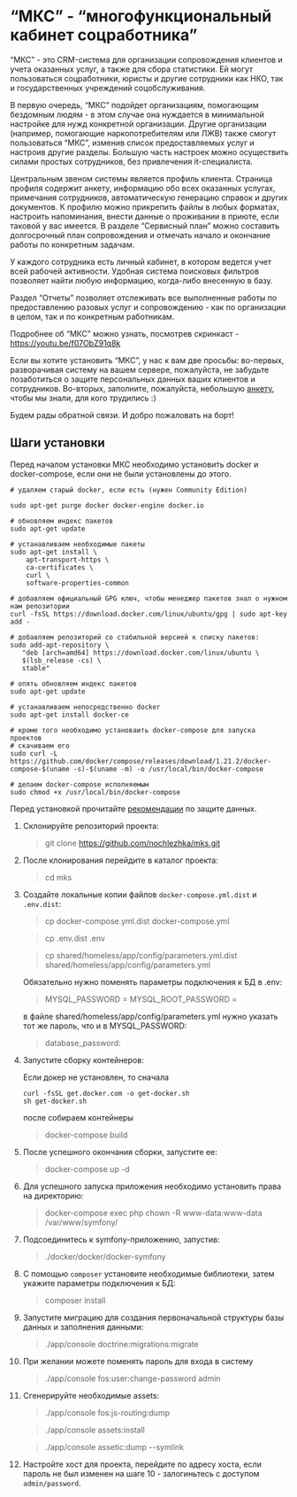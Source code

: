 # “МКС” - “многофункциональный кабинет соцработника”

“МКС” - это CRM-система для организации сопровождения клиентов и учета оказанных услуг, а также для сбора статистики. Ей могут пользоваться соцработники, юристы и другие сотрудники как НКО, так и государственных учреждений соцобслуживания.

В первую очередь, “МКС” подойдет организациям, помогающим бездомным людям - в этом случае она нуждается в минимальной настройке для нужд конкретной организации. Другие организации (например, помогающие наркопотребителям или ЛЖВ) также смогут пользоваться “МКС”, изменив список предоставляемых услуг и настроив другие разделы. Большую часть настроек можно осуществить силами простых сотрудников, без привлечения it-специалиста.

Центральным звеном системы является профиль клиента. Страница профиля  содержит анкету, информацию обо всех оказанных услугах, примечания сотрудников, автоматическую генерацию справок и других документов. К профилю можно прикрепить файлы в любых форматах, настроить напоминания, внести данные о проживании в приюте, если таковой у вас имеется. В разделе “Сервисный план” можно составить долгосрочный план сопровождения и отмечать начало и окончание работы по конкретным задачам.

У каждого сотрудника есть личный кабинет, в котором ведется учет всей рабочей активности. Удобная система поисковых фильтров позволяет найти любую информацию, когда-либо внесенную в базу.

Раздел “Отчеты” позволяет отслеживать все выполненные работы по предоставлению разовых услуг и сопровождению - как по организации в целом, так и по конкретным работникам.

Подробнее об “МКС” можно узнать, посмотрев скринкаст - https://youtu.be/f07ObZ91q8k

Если вы хотите установить “МКС”, у нас к вам две просьбы: во-первых, разворачивая систему на вашем сервере, пожалуйста, не забудьте позаботиться о защите персональных данных ваших клиентов и сотрудников. Во-вторых, заполните, пожалуйста, небольшую [анкету](https://goo.gl/forms/YjhAaqSaxAvxMKoE3), чтобы мы знали, для кого трудились :)

Будем рады обратной связи. И добро пожаловать на борт!

## Шаги установки

Перед началом установки МКС необходимо установить docker и docker-compose, если они не были установлены до этого.

``` shell
# удаляем старый docker, если есть (нужен Community Edition)

sudo apt-get purge docker docker-engine docker.io

# обновляем индекс пакетов
sudo apt-get update

# устанавливаем необходимые пакеты
sudo apt-get install \
    apt-transport-https \
    ca-certificates \
    curl \
    software-properties-common

# добавляем официальный GPG ключ, чтобы менеджер пакетов знал о нужном нам репозитории
curl -fsSL https://download.docker.com/linux/ubuntu/gpg | sudo apt-key add -

# добавляем репозиторий со стабильной версией к списку пакетов:
sudo add-apt-repository \
   "deb [arch=amd64] https://download.docker.com/linux/ubuntu \
   $(lsb_release -cs) \
   stable"

# опять обновляем индекс пакетов
sudo apt-get update

# устанавливаем непосредственно docker
sudo apt-get install docker-ce

# кроме того необходимо установаить docker-compose для запуска проектов
# скачиваем его
sudo curl -L https://github.com/docker/compose/releases/download/1.21.2/docker-compose-$(uname -s)-$(uname -m) -o /usr/local/bin/docker-compose

# делаем docker-compose исполняемым
sudo chmod +x /usr/local/bin/docker-compose

```

Перед установкой прочитайте [рекомендации](06-dumps.md) по защите данных.

1. Склонируйте репозиторий проекта:

    > git clone https://github.com/nochlezhka/mks.git

2. После клонирования перейдите в каталог проекта:

    > cd mks

3. Создайте локальные копии файлов `docker-compose.yml.dist` и `.env.dist`:
    
    > cp docker-compose.yml.dist docker-compose.yml
    
    > cp .env.dist .env
    
    > cp shared/homeless/app/config/parameters.yml.dist shared/homeless/app/config/parameters.yml

    Обязательно нужно поменять параметры подключения к БД в .env:
    
    > MYSQL_PASSWORD = 
    > MYSQL_ROOT_PASSWORD =
    
    в файле shared/homeless/app/config/parameters.yml нужно указать тот же пароль, что и в MYSQL_PASSWORD:
    
    > database_password: 

4. Запустите сборку контейнеров:

    Если докер не установлен, то сначала
    
    ``` 
    curl -fsSL get.docker.com -o get-docker.sh
    sh get-docker.sh
    ```
    
    после собираем контейнеры

    > docker-compose build
    

5. После успешного окончания сборки, запустите ее:

    > docker-compose up -d

6. Для успешного запуска приложения необходимо установить права на директорию:

    > docker-compose exec php chown -R www-data:www-data /var/www/symfony/

7. Подсоединитесь к symfony-приложению, запустив:
    
    > ./docker/docker/docker-symfony

8. С помощью `composer` установите необходимые библиотеки, затем укажите параметры подключения к БД:

    > composer install

9.  Запустите миграцию для создания первоначальной структуры базы данных и заполнения данными: 

    > ./app/console doctrine:migrations:migrate

10. При желании можете поменять пароль для входа в систему

    > ./app/console fos:user:change-password admin

11. Сгенерируйте необходимые assets:

    > ./app/console fos:js-routing:dump

    > ./app/console assets:install
    
    > ./app/console assetic:dump --symlink

12. Настройте хост для проекта, перейдите по адресу хоста, 
если пароль не был изменен на шаге 10 - залогиньтесь с доступом `admin/password`.
